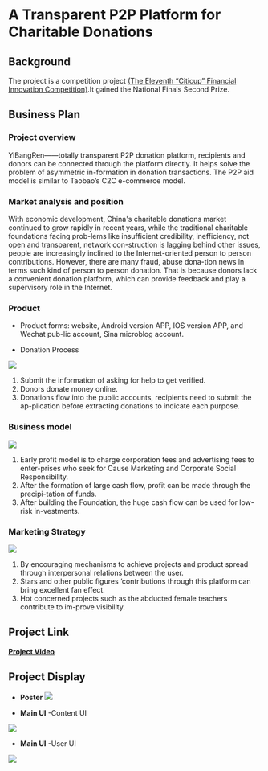 # A Transparent P2P Platform for Charitable Donations
## Background
The project is a competition project [(The Eleventh “Citicup” Financial Innovation Competition)](http://www.citigroup.com/china/csts/EducationProgram/AboutEducation_CFCcn.html#tab3).It gained the National Finals Second Prize.


## Business Plan
### Project overview
YiBangRen——totally transparent P2P donation platform, recipients and donors can be connected through the platform directly. It helps solve the problem of asymmetric in-formation in donation transactions. The P2P aid model is similar to Taobao’s C2C e-commerce model.
### Market analysis and position
With economic development, China's charitable donations market continued to grow rapidly in recent years, while the traditional charitable foundations facing prob-lems like insufficient credibility, inefficiency, not open and transparent, network con-struction is lagging behind other issues, people are increasingly inclined to the Internet-oriented  person to person contributions.  However, there are many fraud, abuse dona-tion news in terms such kind of person to person donation. That is because donors lack a convenient donation platform, which can provide feedback and play a supervisory role in the Internet.

### Product
* Product forms:  website, Android version APP, IOS version APP, and Wechat   pub-lic account, Sina microblog account. 

* Donation Process

![](./Display/Process.png)

1.  Submit the information of asking for help to get verified. 
2.	 Donors donate money online. 
3.	 Donations flow into the public accounts, recipients need to submit the           ap-plication before extracting donations to indicate each purpose.
### Business model

![](./Display/Business_Model.png)

1.  Early profit model is to charge corporation fees and advertising fees to enter-prises who seek for Cause Marketing and Corporate Social Responsibility. 
2.	After the formation of large cash flow, profit can be made through the precipi-tation of funds. 
3.	After building the Foundation, the huge cash flow can be used for low-risk in-vestments. 

### Marketing Strategy
![](./Display/Market_Strategy.png)

 1.	By encouraging mechanisms to achieve projects and product spread through interpersonal relations between the user. 
 2.	Stars and other public figures ‘contributions through this platform can bring excellent fan effect.
 3.	Hot concerned projects such as the abducted female teachers contribute to im-prove visibility. 

## Project Link
[**Project Video**](http://www.iqiyi.com/w_19rsy9x459.html)

## Project Display
* **Poster**
![](./Display/Poster.jpg)

* **Main UI** -Content UI
 
![](./Display/Function-UserInformation.jpg)

* **Main UI** -User UI

![](./Display/Function2.PNG)
